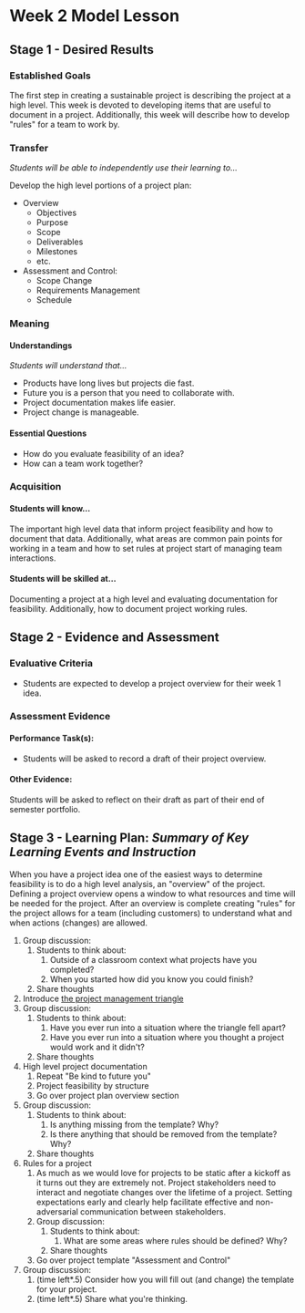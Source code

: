 # Week 2 Model Lesson

## Stage 1 - Desired Results

### Established Goals

The first step in creating a sustainable project is describing the project at a
high level. This week is devoted to developing items that are useful to document
in a project. Additionally, this week will describe how to develop "rules" for
a team to work by.

### Transfer

_Students will be able to independently use their learning to…_

Develop the high level portions of a project plan:

-   Overview
    -   Objectives
    -   Purpose
    -   Scope
    -   Deliverables
    -   Milestones
    -   etc.
-   Assessment and Control:
    -   Scope Change
    -   Requirements Management
    -   Schedule

### Meaning

#### Understandings

_Students will understand that…_

-   Products have long lives but projects die fast.
-   Future you is a person that you need to collaborate with.
-   Project documentation makes life easier.
-   Project change is manageable.

#### Essential Questions

-   How do you evaluate feasibility of an idea?
-   How can a team work together?

### Acquisition

#### Students will know…

The important high level data that inform project feasibility and how to
document that data. Additionally, what areas are common pain points for working
in a team and how to set rules at project start of managing team interactions.

#### Students will be skilled at…

Documenting a project at a high level and evaluating documentation for
feasibility. Additionally, how to document project working rules.

## Stage 2 - Evidence and Assessment

### Evaluative Criteria

-   Students are expected to develop a project overview for their week 1 idea.

### Assessment Evidence

#### Performance Task(s):

-   Students will be asked to record a draft of their project overview.

#### Other Evidence:

Students will be asked to reflect on their draft as part of their end of
semester portfolio.

## Stage 3 - Learning Plan: _Summary of Key Learning Events and Instruction_

When you have a project idea one of the easiest ways to determine feasibility
is to do a high level analysis, an "overview" of the project. Defining
a project overview opens a window to what resources and time will be needed for
the project. After an overview is complete creating "rules" for the project
allows for a team (including customers) to understand what and when actions
(changes) are allowed.

1. Group discussion:
    1. Students to think about:
        1. Outside of a classroom context what projects have you completed?
        2. When you started how did you know you could finish?
    2. Share thoughts
2. Introduce [the project management triangle](https://en.wikipedia.org/wiki/Project_management_triangle)
3. Group discussion:
    1. Students to think about:
        1. Have you ever run into a situation where the triangle fell apart?
        2. Have you ever run into a situation where you thought a project would
            work and it didn't?
    2. Share thoughts
4. High level project documentation
    1. Repeat "Be kind to future you"
    2. Project feasibility by structure
    3. Go over project plan overview section
5. Group discussion:
    1. Students to think about:
        1. Is anything missing from the template? Why?
        2. Is there anything that should be removed from the template? Why?
    2. Share thoughts
3. Rules for a project
    1. As much as we would love for projects to be static after a kickoff as it
        turns out they are extremely not. Project stakeholders need to interact
        and negotiate changes over the lifetime of a project. Setting
        expectations early and clearly help facilitate effective and
        non-adversarial communication between stakeholders.
    2. Group discussion:
        1. Students to think about:
            1. What are some areas where rules should be defined? Why?
        2. Share thoughts
    3. Go over project template "Assessment and Control"
4. Group discussion:
    1. (time left*.5) Consider how you will fill out (and change) the template for your project.
    2. (time left*.5) Share what you're thinking.